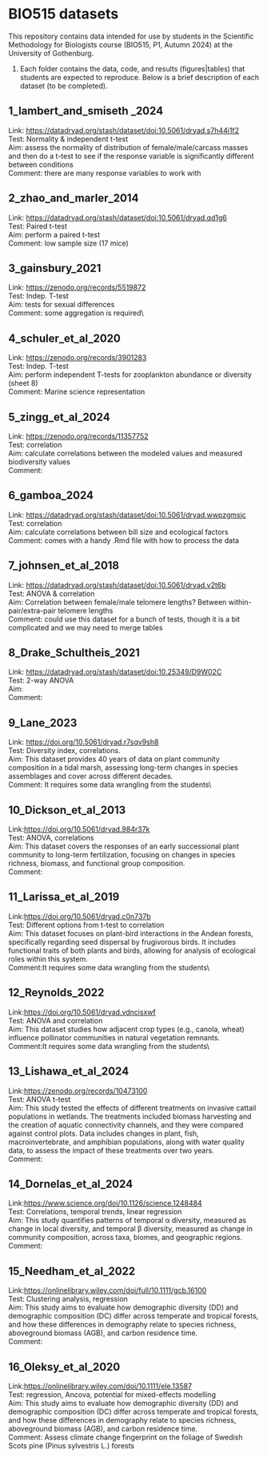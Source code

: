 # BIO515 datasets

This repository contains data intended for use by students in the Scientific Methodology for Biologists course (BIO515, P1, Autumn 2024) at the University of Gothenburg.

1.  Each folder contains the data, code, and results (figures\|tables) that students are expected to reproduce. Below is a brief description of each dataset (to be completed).

## 1_lambert_and_smiseth \_2024

Link: <https://datadryad.org/stash/dataset/doi:10.5061/dryad.s7h44j1f2>\
Test: Normality & independent t-test\
Aim: assess the normality of distribution of female/male/carcass masses and then do a t-test to see if the response variable is significantly different between conditions\
Comment: there are many response variables to work with

## 2_zhao_and_marler_2014

Link: <https://datadryad.org/stash/dataset/doi:10.5061/dryad.qd1g6>\
Test: Paired t-test\
Aim: perform a paired t-test\
Comment: low sample size (17 mice)

## 3_gainsbury_2021

Link: <https://zenodo.org/records/5519872>\
Test: Indep. T-test\
Aim: tests for sexual differences\
Comment: some aggregation is required\

## 4_schuler_et_al_2020

Link: <https://zenodo.org/records/3901283>\
Test: Indep. T-test\
Aim: perform independent T-tests for zooplankton abundance or diversity (sheet 8)\
Comment: Marine science representation

## 5_zingg_et_al_2024

Link: <https://zenodo.org/records/11357752>\
Test: correlation\
Aim: calculate correlations between the modeled values and measured biodiversity values\
Comment:

## 6_gamboa_2024

Link: <https://datadryad.org/stash/dataset/doi:10.5061/dryad.wwpzgmsjc>\
Test: correlation\
Aim: calculate correlations between bill size and ecological factors\
Comment: comes with a handy .Rmd file with how to process the data

## 7_johnsen_et_al_2018

Link: <https://datadryad.org/stash/dataset/doi:10.5061/dryad.v2t6b>\
Test: ANOVA & correlation\
Aim: Correlation between female/male telomere lengths? Between within-pair/extra-pair telomere lengths\
Comment: could use this dataset for a bunch of tests, though it is a bit complicated and we may need to merge tables

## 8_Drake_Schultheis_2021

Link: <https://datadryad.org/stash/dataset/doi:10.25349/D9W02C>\
Test: 2-way ANOVA\
Aim: \
Comment:

## 9_Lane_2023

Link: <https://doi.org/10.5061/dryad.r7sqv9sh8>\
Test: Diversity index, correlations.\
Aim: This dataset provides 40 years of data on plant community composition in a tidal marsh, assessing long-term changes in species assemblages and cover across different decades.\
Comment: It requires some data wrangling from the students\

## 10_Dickson_et_al_2013

Link:<https://doi.org/10.5061/dryad.984r37k>\
Test: ANOVA, correlations\
Aim: This dataset covers the responses of an early successional plant community to long-term fertilization, focusing on changes in species richness, biomass, and functional group composition.\
Comment:

## 11_Larissa_et_al_2019

Link:<https://doi.org/10.5061/dryad.c0n737b>\
Test: Different options from t-test to correlation\
Aim: This dataset focuses on plant-bird interactions in the Andean forests, specifically regarding seed dispersal by frugivorous birds. It includes functional traits of both plants and birds, allowing for analysis of ecological roles within this system.\
Comment:It requires some data wrangling from the students\

## 12_Reynolds_2022

Link:<https://doi.org/10.5061/dryad.vdncjsxwf>\
Test: ANOVA and correlation\
Aim: This dataset studies how adjacent crop types (e.g., canola, wheat) influence pollinator communities in natural vegetation remnants.\
Comment:It requires some data wrangling from the students\

## 13_Lishawa_et_al_2024

Link:<https://zenodo.org/records/10473100>\
Test: ANOVA t-test\
Aim: This study tested the effects of different treatments on invasive cattail populations in wetlands. The treatments included biomass harvesting and the creation of aquatic connectivity channels, and they were compared against control plots. Data includes changes in plant, fish, macroinvertebrate, and amphibian populations, along with water quality data, to assess the impact of these treatments over two years.\
Comment:

## 14_Dornelas_et_al_2024

Link:<https://www.science.org/doi/10.1126/science.1248484>\
Test: Correlations, temporal trends, linear regression\
Aim: This study quantifies patterns of temporal α diversity, measured as change in local diversity, and temporal β diversity, measured as change in community composition, across taxa, biomes, and geographic regions.\
Comment:

## 15_Needham_et_al_2022

Link:<https://onlinelibrary.wiley.com/doi/full/10.1111/gcb.16100>\
Test: Clustering analysis, regression\
Aim: This study aims to evaluate how demographic diversity (DD) and demographic composition (DC) differ across temperate and tropical forests, and how these differences in demography relate to species richness, aboveground biomass (AGB), and carbon residence time.\
Comment:

## 16_Oleksy_et_al_2020
Link:<https://onlinelibrary.wiley.com/doi/10.1111/ele.13587>\
Test: regression, Ancova, potential for mixed-effects modelling\
Aim: This study aims to evaluate how demographic diversity (DD) and demographic composition (DC) differ across temperate and tropical forests, and how these differences in demography relate to species richness, aboveground biomass (AGB), and carbon residence time.\
Comment: Assess climate change fingerprint on the foliage of Swedish Scots pine (Pinus sylvestris L.) forests
